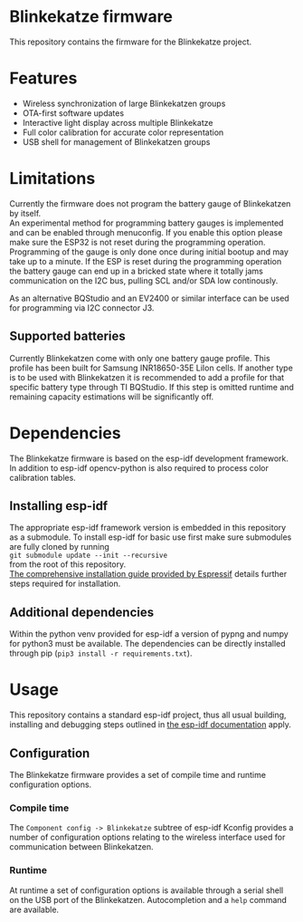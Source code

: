 Blinkekatze firmware
====================

This repository contains the firmware for the Blinkekatze project.

# Features

 - Wireless synchronization of large Blinkekatzen groups
 - OTA-first software updates
 - Interactive light display across multiple Blinkekatze
 - Full color calibration for accurate color representation
 - USB shell for management of Blinkekatzen groups

# Limitations

Currently the firmware does not program the battery gauge of Blinkekatzen by itself.  
An experimental method for programming battery gauges is implemented and can be enabled
through menuconfig. If you enable this option please make sure the ESP32 is not reset
during the programming operation. Programming of the gauge is only done once during
initial bootup and may take up to a minute. If the ESP is reset during the programming
operation the battery gauge can end up in a bricked state where it totally jams
communication on the I2C bus, pulling SCL and/or SDA low continously.

As an alternative BQStudio and an EV2400 or similar interface can be used for programming
via I2C connector J3.

## Supported batteries

Currently Blinkekatzen come with only one battery gauge profile. This profile has been
built for Samsung INR18650-35E LiIon cells. If another type is to be used with Blinkekatzen
it is recommended to add a profile for that specific battery type through TI BQStudio. If
this step is omitted runtime and remaining capacity estimations will be significantly off.

# Dependencies

The Blinkekatze firmware is based on the esp-idf development framework.
In addition to esp-idf opencv-python is also required to process color calibration tables.

## Installing esp-idf

The appropriate esp-idf framework version is embedded in this repository as a submodule.
To install esp-idf for basic use first make sure submodules are fully cloned by running  
`git submodule update --init --recursive`  
from the root of this repository.  
[The comprehensive installation guide provided by Espressif](https://docs.espressif.com/projects/esp-idf/en/release-v5.1/esp32c3/get-started/index.html#installation)
details further steps required for installation.

## Additional dependencies

Within the python venv provided for esp-idf a version of pypng and numpy for python3 must be available.
The dependencies can be directly installed through pip (`pip3 install -r requirements.txt`).

# Usage

This repository contains a standard esp-idf project, thus all usual building, installing and debugging steps outlined
in [the esp-idf documentation](https://docs.espressif.com/projects/esp-idf/en/release-v5.1/esp32c3/get-started/index.html#build-your-first-project) apply.

## Configuration

The Blinkekatze firmware provides a set of compile time and runtime configuration options.

### Compile time

The `Component config -> Blinkekatze` subtree of esp-idf Kconfig provides a number of configuration options relating to the wireless interface used for communication
between Blinkekatzen.

### Runtime

At runtime a set of configuration options is available through a serial shell on the USB port of the Blinkekatzen. Autocompletion and a `help` command are available.
